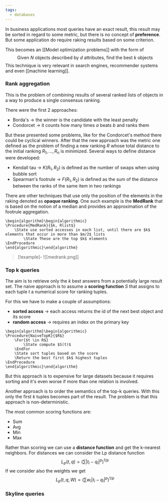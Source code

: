 ```yaml
---
tags:
  - databases
---
```

In business applications most queries have an exact result, this result may be sorted in regard to some metric, but there is no concept of **preference**. But some application do require raking results based on some criterion.

This becomes an [[Model optimization problems]] with the form of 
$$
\text{Given } N \text{ objects described by } d \text{ attributes, find the best } k \text{ objects}
$$
This technique is very relevant in search engines, recommender systems and even [[machine learning]].
### Rank aggregation

This is the problem of combining results of several ranked lists of objects in a way to produce a single consensus ranking.

There were the first 2 approaches:
- Borda's $\to$ the winner is the candidate with the least penalty
- Condorcet $\to$ it counts how many times $a$ beats $b$ and ranks them

But these presented some problems, like for the Condorcet's method there could be cyclical winners. After that the new approach was the metric one defined as the problem of finding a new ranking $R$ whose total distance to the initial ranking $R_{1},\dots,R_{n}$ is minimized. Several ways to define distance were developed:
- Kendall tau $\to$ $K(R_{1},R_{2})$ is defined as the number of swaps when using bubble sort
- Spearman's footrule $\to$ $F(R_{1},R_{2})$ is defined as the sum of the distance between the ranks of the same item in two rankings

There are other techniques that use only the position of the elements in the raking denoted as **opaque ranking**.
One such example is the **MedRank** that is based on the notion of a median and provides an approximation of the footrule aggregation.
```pseudo
\begin{algorithm}\begin{algorithmic}
\Procedure{MedRank}{$k, Rlist$}
	\State use sorted accesses in each list, until there are $k$ elements that occur in more than $m/2$ lists
		\State These are the top $k$ elements
\EndProcedure
\end{algorithmic}\end{algorithm}
```
>[!example]-
>![[medrank.png]]
### Top k queries

The aim is to retrieve only the $k$ best answers from a potentially large result set. The naive approach is to assume a **scoring function** $S$ that assigns to each tuple $t$ a numerical score for ranking tuples. 

For this we have to make a couple of assumptions:
- **sorted access** $\to$ each access returns the id of the next best object and its score
- **random access** $\to$ requires an index on the primary key
```pseudo
\begin{algorithm}\begin{algorithmic}
\Procedure{NaiveTopK}{$R$}
	\For{$t \in R$}
		\State compute $S(t)$ 
	\EndFor 
	\State sort tuples based on the score
	\Return the best first $k$ highest tuples
\EndProcedure
\end{algorithmic}\end{algorithm}
```
But this approach is to expensive for large datasets because it requires sorting and it's even worse if more than one relation is involved.

Another approach is to order the semantics of the top-k queries. With this only the first $k$ tuples becomes part of the result. The problem is that this approach is non-deterministic.

The most common scoring functions are:
- Sum
- Avg
- Min
- Max

Rather than scoring we can use a **distance function** and get the k-nearest neighbors. For distances we can consider the Lp distance function
$$
L_{p}(t,q) = \left( \sum|t_{i}-q_{i}|^{p} \right)^{1/p}
$$
If we consider also the weights we get
$$
L_{p}(t,q,W) = \left( \sum w_{i} | t_{i} - q_{i}|^{p} \right)^{1/p}
$$
 
### Skyline queries